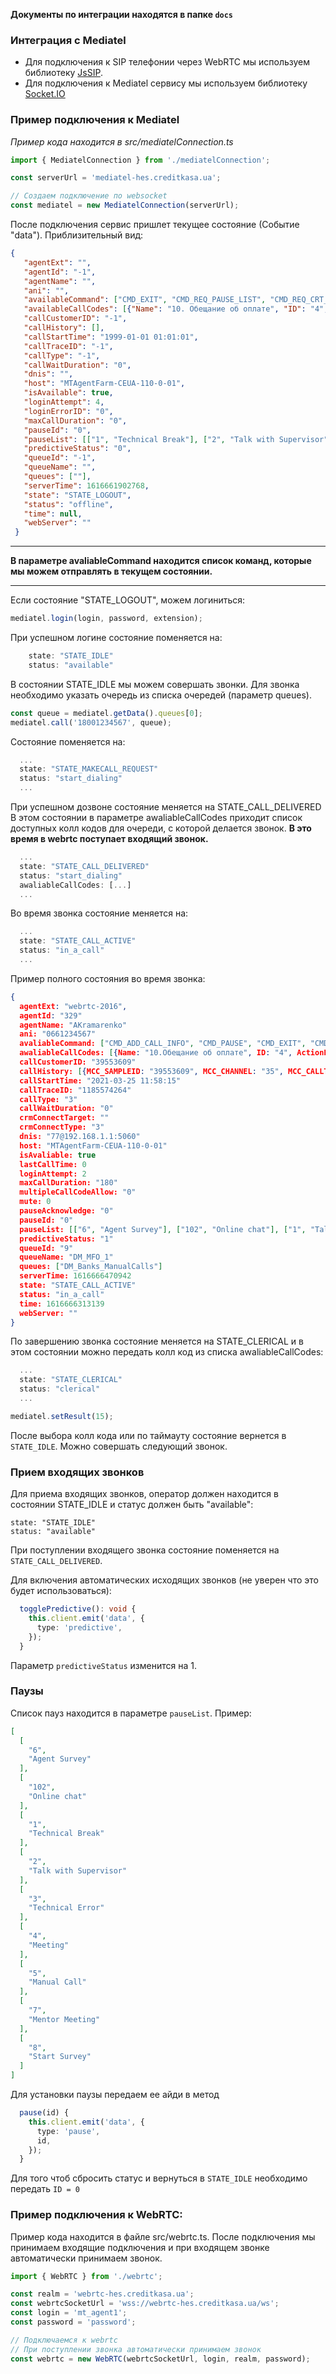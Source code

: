 **Документы по интеграции находятся в папке ```docs```**

### Интеграция с Mediatel

- Для подключения к SIP телефонии через WebRTC мы используем библиотеку [JsSIP](https://github.com/versatica/JsSIP).
- Для подключения к Mediatel сервису мы используем библиотеку [Socket.IO](https://github.com/socketio/socket.io-client)

### Пример подключения к Mediatel
*Пример кода находится в src/mediatelConnection.ts*

```typescript
import { MediatelConnection } from './mediatelConnection';

const serverUrl = 'mediatel-hes.creditkasa.ua';

// Создаем подключение по websocket
const mediatel = new MediatelConnection(serverUrl);
```

После подключения сервис пришлет текущее состояние (Событие "data"). Приблизительный вид:

```json
{
   "agentExt": "",
   "agentId": "-1",
   "agentName": "",
   "ani": "",
   "availableCommand": ["CMD_EXIT", "CMD_REQ_PAUSE_LIST", "CMD_REQ_CRT_DETAILS", "CMD_LOGIN"],
   "availableCallCodes": [{"Name": "10. Обещание об оплате", "ID": "4", "ActionFlag": "0"}],
   "callCustomerID": "-1",
   "callHistory": [],
   "callStartTime": "1999-01-01 01:01:01",
   "callTraceID": "-1",
   "callType": "-1",
   "callWaitDuration": "0",
   "dnis": "",
   "host": "MTAgentFarm-CEUA-110-0-01",
   "isAvailable": true,
   "loginAttempt": 4,
   "loginErrorID": "0",
   "maxCallDuration": "0",
   "pauseId": "0",
   "pauseList": [["1", "Technical Break"], ["2", "Talk with Supervisor"], ["3", "Technical Error"], ["4", "Meeting"]],
   "predictiveStatus": "0",
   "queueId": "-1",
   "queueName": "",
   "queues": [""],
   "serverTime": 1616661902768,
   "state": "STATE_LOGOUT",
   "status": "offline",
   "time": null,
   "webServer": ""
 }
```
<hr>

**В параметре avaliableCommand находится список команд, которые мы можем отправлять в текущем состоянии.**

<hr>

Если состояние "STATE_LOGOUT", можем логиниться:
```typescript
mediatel.login(login, password, extension);
```

При успешном логине состояние поменяется на:
```typescript
    state: "STATE_IDLE"
    status: "available"
```

В состоянии STATE_IDLE мы можем совершать звонки.
Для звонка необходимо указать очередь из списка очередей (параметр queues).

```typescript
const queue = mediatel.getData().queues[0];
mediatel.call('18001234567', queue);
```

Состояние поменяется на:
```typescript
  ...
  state: "STATE_MAKECALL_REQUEST"
  status: "start_dialing"
  ...
```

При успешном дозвоне состояние меняется на STATE_CALL_DELIVERED
В этом состоянии в параметре awaliableCallCodes приходит список доступных колл кодов для очереди, с которой делается звонок.
**В это время в webrtc поступает входящий звонок.**


```typescript
  ...
  state: "STATE_CALL_DELIVERED"
  status: "start_dialing"
  awaliableCallCodes: [...]
  ...
```

Во время звонка состояние меняется на:
```typescript
  ...
  state: "STATE_CALL_ACTIVE"
  status: "in_a_call"
  ...
```

Пример полного состояния во время звонка:
```json
{
  agentExt: "webrtc-2016",
  agentId: "329"
  agentName: "AKramarenko"
  ani: "0661234567"
  avaliableCommand: ["CMD_ADD_CALL_INFO", "CMD_PAUSE", "CMD_EXIT", "CMD_HOLDCALL", "CMD_REQ_PAUSE_LIST", "CMD_MUTE",…]
  awaliableCallCodes: [{Name: "10.Обещание об оплате", ID: "4", ActionFlag: "0"},…]
  callCustomerID: "39553609"
  callHistory: [{MCC_SAMPLEID: "39553609", MCC_CHANNEL: "35", MCC_CALLTYPE: "3", MCC_CALLBACKID: "-1",…},…]
  callStartTime: "2021-03-25 11:58:15"
  callTraceID: "1185574264"
  callType: "3"
  callWaitDuration: "0"
  crmConnectTarget: ""
  crmConnectType: "3"
  dnis: "77@192.168.1.1:5060"
  host: "MTAgentFarm-CEUA-110-0-01"
  isAvaliable: true
  lastCallTime: 0
  loginAttempt: 2
  maxCallDuration: "180"
  multipleCallCodeAllow: "0"
  mute: 0
  pauseAcknowledge: "0"
  pauseId: "0"
  pauseList: [["6", "Agent Survey"], ["102", "Online chat"], ["1", "Talk with Supervisor"],…]
  predictiveStatus: "1"
  queueId: "9"
  queueName: "DM_MFO_1"
  queues: ["DM_Banks_ManualCalls"]
  serverTime: 1616666470942
  state: "STATE_CALL_ACTIVE"
  status: "in_a_call"
  time: 1616666313139
  webServer: ""
}
```

По завершению звонка состояние меняется на STATE_CLERICAL и в этом состоянии можно передать колл код из списка awaliableCallCodes:
```typescript
  ...
  state: "STATE_CLERICAL"
  status: "clerical"
  ...
```

```typescript
mediatel.setResult(15);
```

После выбора колл кода или по таймауту состояние вернется в `STATE_IDLE`. Можно совершать следующий звонок.

### Прием входящих звонков

Для приема входящих звонков, оператор должен находится в состоянии STATE_IDLE и статус должен быть "available":

```
state: "STATE_IDLE"
status: "available"
```

При поступлении входящего звонка состояние поменяется на `STATE_CALL_DELIVERED`.

Для включения автоматических исходящих звонков (не уверен что это будет использоваться):

```ts
  togglePredictive(): void {
    this.client.emit('data', {
      type: 'predictive',
    });
  }
```

Параметр `predictiveStatus` изменится на 1.

### Паузы

Список пауз находится в параметре `pauseList`. Пример:

```json
[
  [
    "6",
    "Agent Survey"
  ],
  [
    "102",
    "Online chat"
  ],
  [
    "1",
    "Technical Break"
  ],
  [
    "2",
    "Talk with Supervisor"
  ],
  [
    "3",
    "Technical Error"
  ],
  [
    "4",
    "Meeting"
  ],
  [
    "5",
    "Manual Call"
  ],
  [
    "7",
    "Mentor Meeting"
  ],
  [
    "8",
    "Start Survey"
  ]
]
```

Для установки паузы передаем ее айди в метод

```ts
  pause(id) {
    this.client.emit('data', {
      type: 'pause',
      id,
    });
  }
```

Для того чтоб сбросить статус и вернуться в `STATE_IDLE` необходимо передать `ID = 0`

### Пример подключения к WebRTC:
Пример кода находится в файле src/webrtc.ts.
После подключения мы принимаем входящие подключения и при входящем звонке автоматически принимаем звонок.

```typescript
import { WebRTC } from './webrtc';

const realm = 'webrtc-hes.creditkasa.ua';
const webrtcSocketUrl = 'wss://webrtc-hes.creditkasa.ua/ws';
const login = 'mt_agent1';
const password = 'password';

// Подключаемся к webrtc
// При поступлении звонка автоматически принимаем звонок
const webrtc = new WebRTC(webrtcSocketUrl, login, realm, password);

```
